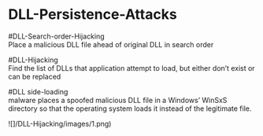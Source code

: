 # DLL-Persistence-Attacks

#DLL-Search-order-Hijacking <br />
Place a malicious DLL file ahead of original DLL in search order <br />

#DLL-Hijacking <br />
Find the list of DLLs that application attempt to load, but either don’t exist or can be replaced <br />

#DLL side-loading  <br />
malware places a spoofed malicious DLL file in a Windows’ WinSxS directory so that the operating system loads it instead of the legitimate file.


![]/DLL-Hijacking/images/1.png) <br />
